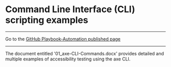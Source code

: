 # Command Line Interface (CLI) scripting examples

<hr>

Go to the [GitHub Playbook-Automation published page](https://akingkci.github.io/Playbook-Automation/)

<hr>

The document entitled '01_axe-CLI-Commands.docx' provides detailed and multiple examples of accessibility testing using the axe CLI.
